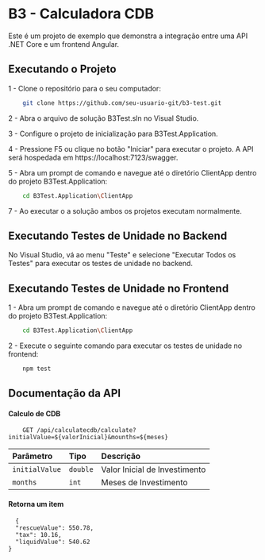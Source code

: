 # B3 - Calculadora CDB

Este é um projeto de exemplo que demonstra a integração entre uma API .NET Core e um frontend Angular.

## Executando o Projeto

1 - Clone o repositório para o seu computador:

```bash
    git clone https://github.com/seu-usuario-git/b3-test.git
```

2 - Abra o arquivo de solução B3Test.sln no Visual Studio.

3 - Configure o projeto de inicialização para B3Test.Application.

4 - Pressione F5 ou clique no botão "Iniciar" para executar o projeto. A API será hospedada em https://localhost:7123/swagger.

5 - Abra um prompt de comando e navegue até o diretório ClientApp dentro do projeto B3Test.Application:

```bash
    cd B3Test.Application\ClientApp
```

7 - Ao executar o a solução ambos os projetos executam normalmente.

## Executando Testes de Unidade no Backend

No Visual Studio, vá ao menu "Teste" e selecione "Executar Todos os Testes" para executar os testes de unidade no backend.

## Executando Testes de Unidade no Frontend

1 - Abra um prompt de comando e navegue até o diretório ClientApp dentro do projeto B3Test.Application:

```bash
    cd B3Test.Application\ClientApp
```

2 - Execute o seguinte comando para executar os testes de unidade no frontend:

```bash
    npm test
```

## Documentação da API

#### Calculo de CDB

```http
    GET /api/calculatecdb/calculate?initialValue=${valorInicial}&mounths=${meses}
```

| Parâmetro   | Tipo       | Descrição                           |
| :---------- | :--------- | :---------------------------------- |
| `initialValue` | `double` | Valor Inicial de Investimento |
| `months` | `int` | Meses de Investimento |

#### Retorna um item

```http
  {
  "rescueValue": 550.78,
  "tax": 10.16,
  "liquidValue": 540.62
}
```
